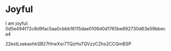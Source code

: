 # Joyful

I am joyful: 0d5e494f72c8d9fac5aa0cbbb16115dae0106d0d1765be692730d63e59bbeca4


22extLxekaxhkSB27HrwXsr7TQzHuTQVzzCZhs2CCQmBSP